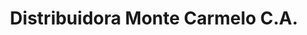 ---
title: "Distribuidora Monte Carmelo C.A."
url: /el-vigia/distribuidora-monte-carmelo-c-a/
shop: supermercado
---